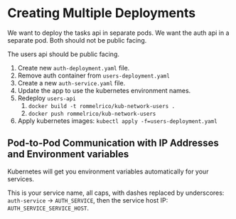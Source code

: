 # Creating Multiple Deployments

We want to deploy the tasks api in separate pods. We want the auth api in a separate pod. 
Both should not be public facing.

The users api should be public facing.

1. Create new `auth-deployment.yaml` file.
2. Remove auth container from `users-deployment.yaml`
3. Create a new `auth-service.yaml` file.
4. Update the app to use the kubernetes environment names.
5. Redeploy `users-api`
   1. `docker build -t rommelrico/kub-network-users .`
   2. `docker push rommelrico/kub-network-users`
6. Apply kubernetes images: `kubectl apply -f=users-deployment.yaml`

## Pod-to-Pod Communication with IP Addresses and Environment variables

Kubernetes will get you environment variables automatically for your services.

This is your service name, all caps, with dashes replaced by underscores: `auth-service` -> `AUTH_SERVICE`, 
then the service host IP: `AUTH_SERVICE_SERVICE_HOST`.
